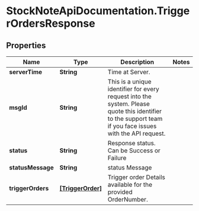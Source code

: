 # StockNoteApiDocumentation.TriggerOrdersResponse

## Properties
Name | Type | Description | Notes
------------ | ------------- | ------------- | -------------
**serverTime** | **String** | Time at Server. | 
**msgId** | **String** | This is a unique identifier for every request into the system. Please quote this identifier to the support team if you face issues with the API request. | 
**status** | **String** | Response status. Can be Success or Failure | 
**statusMessage** | **String** | status Message | 
**triggerOrders** | [**[TriggerOrder]**](TriggerOrder.md) | Trigger order Details available for the provided OrderNumber. | 


